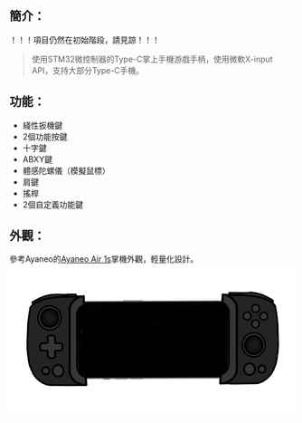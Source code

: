 ## 簡介：
！！！項目仍然在初始階段，請見諒！！！
> 使用STM32微控制器的Type-C掌上手機游戲手柄，使用微軟X-input API，支持大部分Type-C手機。
## 功能：
- 綫性扳機鍵
- 2個功能按鍵
- 十字鍵
- ABXY鍵
- 體感陀螺儀（模擬鼠標）
- 肩鍵
- 搖桿
- 2個自定義功能鍵
## 外觀：
參考Ayaneo的[Ayaneo Air 1s](https://ayaneo.com.cn/product/AYANEOAIR1S)掌機外觀，輕量化設計。
![圖片](https://github.com/WuJoe826/STM32_Mobile_Controller/blob/main/Images/concept.png "概念圖")
